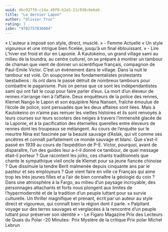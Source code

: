 ```yaml
---
uuid: 4bc037f0-c14a-49f0-b2a5-21c938c6ebab
title: "Le dernier Lapon"
author: "Olivier Truc"
rating: 7
isbn: "9782757836064"
---
```


« L'auteur a imposé son style, direct, musclé. » - Femme Actuelle « Un style vigoureux et une intrigue bien ficelée, jusqu’à un final éblouissant. » - Lire L’hiver est froid et dur en Laponie. À Kautokeino, un grand village sami au milieu de la toundra, au centre culturel, on se prépare à montrer un tambour de chaman que vient de donner un scientifique français, compagnon de Paul-Emile Victor. C’est un événement dans le village. Dans la nuit le tambour est volé. On soupçonne les fondamentalistes protestants laestadiens : ils ont dans le passé détruit de nombreux tambours pour combattre le paganisme. Puis on pense que ce sont les indépendantistes sami qui ont fait le coup pour faire parler d’eux. La mort d’un éleveur de rennes n’arrange rien à l’affaire. Deux enquêteurs de la police des rennes, Klemet Nango le Lapon et son équipière Nina Nansen, fraîche émoulue de l’école de police, sont persuadés que les deux affaires sont liées. Mais à Kautokeino on n’aime pas remuer les vieilles histoires et ils sont renvoyés à leurs courses sur leurs scooters des neiges à travers l’immensité glacée de la Laponie, et à la pacification des éternelles querelles entre éleveurs de rennes dont les troupeaux se mélangent. Au cours de l’enquête sur le meurtre Nina est fascinée par la beauté sauvage d’Aslak, qui vit comme ses ancêtres et connaît parfaitement ce monde sauvage et blanc. Que s’est-il passé en 1939 au cours de l’expédition de P-E. Victor, pourquoi, avant de disparaître, l’un des guides leur a-t-il donné ce tambour, de quel message était-il porteur ? Que racontent les joïks, ces chants traditionnels que chante le sympathique vieil oncle de Klemet pour sa jeune fiancée chinoise ? Que dissimule la tendre Berit malmenée depuis cinquante ans par le pasteur et ses employeurs ? Que vient faire en ville ce Français qui aime trop les très jeunes filles et a l’air de bien connaître la géologie du coin ? Dans une atmosphère à la Fargo, au milieu d’un paysage incroyable, des personnages attachants et forts nous plongent aux limites de l’hypermodernité et de la tradition d’un peuple luttant pour sa survie culturelle. Un thriller magnifique et prenant, écrit par un auteur au style direct et vigoureux, qui connaît bien la région dont il parle. « Palpitant voyage sur des terres sauvages et verglacées à la rencontre d’un peuple luttant pour préserver son identité » - Le Figaro Magazine Prix des Lecteurs de Quais du Polar -20 Minutes- Prix Mystère de la critique Prix polar Michel Lebrun